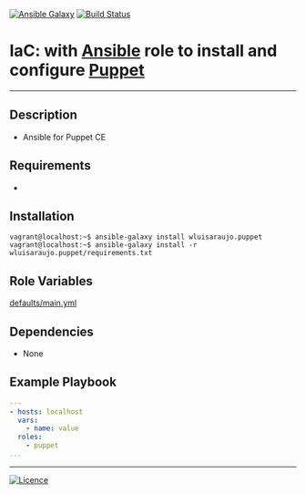 [![Ansible Galaxy](https://img.shields.io/badge/Ansible%20Galaxy-Puppet-blue.svg)](https://galaxy.ansible.com/wluisaraujo/puppet) [![Build Status](https://travis-ci.org/wluisaraujo/ansible-role-puppet.svg?branch=master)](https://travis-ci.org/wluisaraujo/ansible-role-puppet)

# IaC: with [Ansible](https://www.ansible.com) role to install and configure [Puppet](https://puppet.com/)
------------

Description
------------

 * Ansible for Puppet CE

Requirements
------------

 *

Installation
------------

```console
vagrant@localhost:~$ ansible-galaxy install wluisaraujo.puppet
vagrant@localhost:~$ ansible-galaxy install -r wluisaraujo.puppet/requirements.txt
```

Role Variables
--------------

[defaults/main.yml](defaults/main.yml)

Dependencies
------------

* None

Example Playbook
----------------
```yaml
---
- hosts: localhost
  vars:
    - name: value
  roles:
    - puppet
...
```

----------------
[![Licence](https://img.shields.io/badge/License-GPL%20v3-red.svg)](https://www.gnu.org/licenses/gpl-3.0.pt-br.html)
